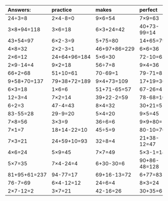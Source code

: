 | Answers: | practice | makes | perfect | ! |
| :--- | :--- | :--- | :--- | :--- |
| 24÷3=8 | 2×4-8=0 | 9×6=54 | 7×9=63 | 9×8=72 | 
| 3×8+94=118 | 3×6=18 | 6×3+24=42 | 40+73-99=14 | 9×3=27 | 
| 43+54=97 | 6×2-3=9 | 5+75=80 | 14+65=79 | 12÷2=6 | 
| 4×8=32 | 2×2-3=1 | 46+97+86=229 | 6×6=36 | 6×5-13=17 | 
| 2×6=12 | 24+64+96=184 | 5×6=30 | 72-10=62 | 8×5=40 | 
| 2×9-14=4 | 9×2=18 | 56÷7=8 | 9×4=36 | 43-19=24 | 
| 66+2=68 | 51+10=61 | 70-69=1 | 79-71=8 | 17+90+72=179 | 
| 9+58+70=137 | 79+38+72=189 | 9×4+73=109 | 17+19=36 | 9×7=63 | 
| 6×3=18 | 1×6=6 | 51+71-65=57 | 67-26=41 | 2×7=14 | 
| 12÷3=4 | 7×2=14 | 39+22-2=59 | 78-68=10 | 5×4+49=69 | 
| 6÷2=3 | 47-4=43 | 8×4=32 | 30+21=51 | 4×2=8 | 
| 83-55=28 | 29-9=20 | 5×4=20 | 9×5=45 | 4×1=4 | 
| 7×8=56 | 3×3=9 | 36÷6=6 | 9×9+80=161 | 71-5=66 | 
| 7×1=7 | 18+14-22=10 | 45÷5=9 | 80-10=70 | 3×6-8=10 | 
| 7×3=21 | 24+59+10=93 | 32÷8=4 | 21+38-12=47 | 48+19=67 | 
| 4×6=24 | 5×9=45 | 7×7=49 | 5×3-1=14 | 12-7=5 | 
| 5×7=35 | 7×4-24=4 | 6+30-30=6 | 90+86-48=128 | 9×8-27=45 | 
| 81+95+61=237 | 94-77=17 | 69+16-13=72 | 6+77=83 | 9×9=81 | 
| 76-7=69 | 6×4-12=12 | 24÷6=4 | 8×3=24 | 28÷7=4 | 
| 2×7-12=2 | 3×7=21 | 42-16=26 | 30+35=65 | 2×5+97=107 | 
